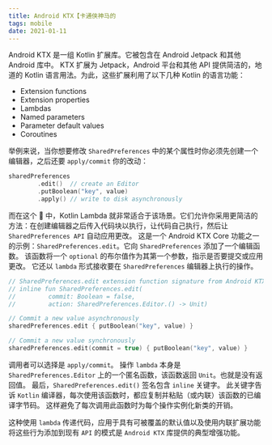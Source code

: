 ```yaml
---
title: Android KTX【卡通侠神马的
tags: mobile
date: 2021-01-11
---
```


Android KTX 是一组 Kotlin 扩展库。它被包含在 Android Jetpack 和其他 Android 库中。 KTX 扩展为 Jetpack，Android 平台和其他 API 提供简洁的，地道的 Kotlin
语言用法。为此，这些扩展利用了以下几种 Kotlin 的语言功能：
* Extension functions
* Extension properties
* Lambdas
* Named parameters
* Parameter default values
* Coroutines

举例来说，当你想要修改 `SharedPreferences` 中的某个属性时你必须先创建一个编辑器，之后还要 `apply/commit` 你的改动：

```kotlin
sharedPreferences
        .edit()  // create an Editor
        .putBoolean("key", value)
        .apply() // write to disk asynchronously
```

而在这个 🌰 中，Kotlin Lambda 就非常适合于该场景。它们允许你采用更简洁的方法：在创建编辑器之后传入代码块以执行，让代码自己执行，然后让 `SharedPreferences API` 自动应用更改。
这是一个 Android KTX Core 功能之一的示例：`SharedPreferences.edit`。它向 `SharedPreferences` 添加了一个编辑函数。 该函数将一个 `optional` 的布尔值作为其第一个参数，指示是否要提交或应用更改。
它还以 `lambda` 形式接收要在 `SharedPreferences` 编辑器上执行的操作。

```kotlin
// SharedPreferences.edit extension function signature from Android KTX - Core
// inline fun SharedPreferences.edit(
//         commit: Boolean = false,
//         action: SharedPreferences.Editor.() -> Unit)

// Commit a new value asynchronously
sharedPreferences.edit { putBoolean("key", value) }

// Commit a new value synchronously
sharedPreferences.edit(commit = true) { putBoolean("key", value) }
```

调用者可以选择是 `apply/commit`。 操作 `lambda` 本身是 `SharedPreferences.Editor` 上的一个匿名函数，该函数返回 `Unit`。也就是没有返回值。
最后，`SharedPreferences.edit()` 签名包含 `inline` 关键字。 此关键字告诉 `Kotlin` 编译器，每次使用该函数时，都应复制并粘贴（或内联）该函数的已编译字节码。 这样避免了每次调用此函数时为每个操作实例化新类的开销。

这种使用 `lambda` 传递代码，应用于具有可被覆盖的默认值以及使用内联扩展功能将这些行为添加到现有 `API` 的模式是 `Android KTX` 库提供的典型增强功能。
